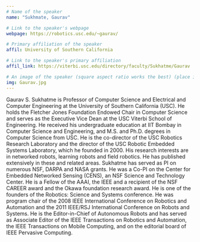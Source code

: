 ```yaml
---
# Name of the speaker
name: "Sukhmate, Gaurav"

# Link to the speaker's webpage
webpage: https://robotics.usc.edu/~gaurav/

# Primary affiliation of the speaker
affil: University of Southern California

# Link to the speaker's primary affiliation
affil_link: https://viterbi.usc.edu/directory/faculty/Sukhatme/Gaurav

# An image of the speaker (square aspect ratio works the best) (place in the `assets/img/speakers` directory)
img: Gaurav.jpg
---
```

<!-- Whatever you write below will show up as the speaker's bio -->

Gaurav S. Sukhatme is Professor of Computer Science and Electrical and Computer Engineering at the University of Southern California (USC). He holds the Fletcher Jones Foundation Endowed Chair in Computer Science and serves as the Executive Vice Dean at the USC Viterbi School of Engineering. He received his undergraduate education at IIT Bombay in Computer Science and Engineering, and M.S. and Ph.D. degrees in Computer Science from USC. He is the co-director of the USC Robotics Research Laboratory and the director of the USC Robotic Embedded Systems Laboratory, which he founded in 2000. His research interests are in networked robots, learning robots and field robotics. He has published extensively in these and related areas. Sukhatme has served as PI on numerous NSF, DARPA and NASA grants. He was a Co-PI on the Center for Embedded Networked Sensing (CENS), an NSF Science and Technology Center. He is a Fellow of the AAAI, the IEEE and a recipient of the NSF CAREER award and the Okawa foundation research award. He is one of the founders of the Robotics: Science and Systems conference. He was program chair of the 2008 IEEE International Conference on Robotics and Automation and the 2011 IEEE/RSJ International Conference on Robots and Systems. He is the Editor-in-Chief of Autonomous Robots and has served as Associate Editor of the IEEE Transactions on Robotics and Automation, the IEEE Transactions on Mobile Computing, and on the editorial board of IEEE Pervasive Computing.
